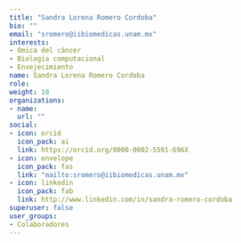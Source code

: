 ```yaml
---
title: "Sandra Lorena Romero Cordoba"
bio: ""
email: "sromero@iibiomedicas.unam.mx"
interests:
- Omica del cáncer
- Biología computacional
- Envejecimiento
name: Sandra Lorena Romero Cordoba
role: 
weight: 18
organizations:
- name: 
  url: ""
social:
- icon: orcid
  icon_pack: ai
  link: https://orcid.org/0000-0002-5591-696X
- icon: envelope
  icon_pack: fas
  link: "mailto:sromero@iibiomedicas.unam.mx"
- icon: linkedin
  icon_pack: fab
  link: http://www.linkedin.com/in/sandra-romero-cordoba
superuser: false
user_groups:
- Colaboradores
---
```

